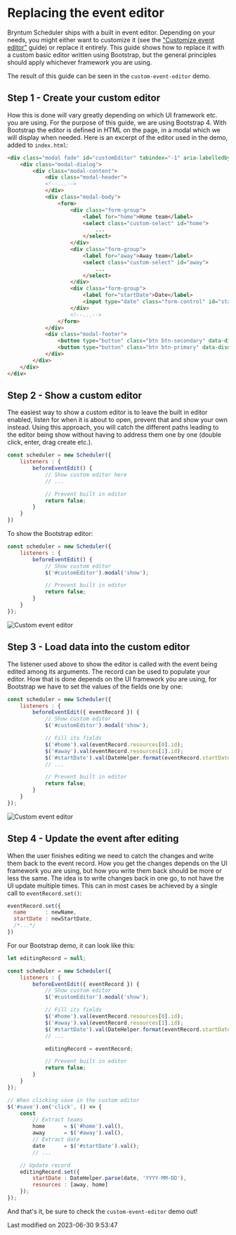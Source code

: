 # Replacing the event editor

Bryntum Scheduler ships with a built in event editor. Depending on your needs, you might either want to customize it
(see the ["Customize event editor"](#Scheduler/guides/customization/eventedit.md) guide) or replace it entirely. This guide shows how to replace it with a custom basic
editor written using Bootstrap, but the general principles should apply whichever framework you are using.

The result of this guide can be seen in the `custom-event-editor` demo.

## Step 1 - Create your custom editor

How this is done will vary greatly depending on which UI framework etc. you are using. For the purpose of this guide, we
are using Bootstrap 4. With Bootstrap the editor is defined in HTML on the page, in a modal which we will display when
needed. Here is an excerpt of the editor used in the demo, added to `index.html`:

```html
<div class="modal fade" id="customEditor" tabindex="-1" aria-labelledby="customEditorLabel" aria-hidden="true">
	<div class="modal-dialog">
		<div class="modal-content">
			<div class="modal-header">
			<!--...-->
			</div>
			<div class="modal-body">
				<form>
					<div class="form-group">
						<label for="home">Home team</label>
						<select class="custom-select" id="home">
							...
						</select>
					</div>
					<div class="form-group">
						<label for="away">Away team</label>
						<select class="custom-select" id="away">
							...
						</select>
					</div>
					<div class="form-group">
						<label for="startDate">Date</label>
						<input type="date" class="form-control" id="startDate">
					</div>
					<!--...-->
				</form>
			</div>
			<div class="modal-footer">
				<button type="button" class="btn btn-secondary" data-dismiss="modal">Cancel</button>
				<button type="button" class="btn btn-primary" data-dismiss="modal" id="save">Save changes</button>
			</div>
		</div>
	</div>
</div>
```

## Step 2 - Show a custom editor

The easiest way to show a custom editor is to leave the built in editor enabled, listen for when it is about to open,
prevent that and show your own instead. Using this approach, you will catch the different paths leading to the editor
being show without having to address them one by one (double click, enter, drag create etc.).

```javascript
const scheduler = new Scheduler({
    listeners : {
        beforeEventEdit() {
            // Show custom editor here
            // ...

            // Prevent built in editor
            return false;
        }
    }
})
```

To show the Bootstrap editor:

```javascript
const scheduler = new Scheduler({
    listeners : {
        beforeEventEdit() {
            // Show custom editor
            $('#customEditor').modal('show');

            // Prevent built in editor
            return false;
        }
    }
});
```

<img src="Scheduler/custom-editor-1.png" alt="Custom event editor"/>

## Step 3 - Load data into the custom editor

The listener used above to show the editor is called with the event being edited among its arguments. The record can be
used to populate your editor. How that is done depends on the UI framework you are using, for Bootstrap we have to set
the values of the fields one by one:

```javascript
const scheduler = new Scheduler({
    listeners : {
        beforeEventEdit({ eventRecord }) {
            // Show custom editor
            $('#customEditor').modal('show');

            // Fill its fields
            $('#home').val(eventRecord.resources[0].id);
            $('#away').val(eventRecord.resources[1].id);
            $('#startDate').val(DateHelper.format(eventRecord.startDate, 'YYYY-MM-DD'));
            // ...

            // Prevent built in editor
            return false;
        }
    }
});
```

<img src="Scheduler/custom-editor-2.png" alt="Custom event editor"/>

## Step 4 - Update the event after editing

When the user finishes editing we need to catch the changes and write them back to the event record. How you get the
changes depends on the UI framework you are using, but how you write them back should be more or less the same. The idea
is to write changes back in one go, to not have the UI update multiple times. This can in most cases be achieved by a
single call to `eventRecord.set()`:

```javascript
eventRecord.set({
  name      : newName,
  startDate : newStartDate,
  /*...*/
})
```

For our Bootstrap demo, it can look like this:

```javascript
let editingRecord = null;

const scheduler = new Scheduler({
    listeners : {
        beforeEventEdit({ eventRecord }) {
            // Show custom editor
            $('#customEditor').modal('show');

            // Fill its fields
            $('#home').val(eventRecord.resources[0].id);
            $('#away').val(eventRecord.resources[1].id);
            $('#startDate').val(DateHelper.format(eventRecord.startDate, 'YYYY-MM-DD'));
            // ...

            editingRecord = eventRecord;

            // Prevent built in editor
            return false;
        }
    }
});

// When clicking save in the custom editor
$('#save').on('click', () => {
    const
        // Extract teams
        home      = $('#home').val(),
        away      = $('#away').val(),
        // Extract date
        date      = $('#startDate').val();
        // ...

    // Update record
    editingRecord.set({
        startDate : DateHelper.parse(date, 'YYYY-MM-DD'),
        resources : [away, home]
    });
});
```

And that's it, be sure to check the `custom-event-editor` demo out!


<p class="last-modified">Last modified on 2023-06-30 9:53:47</p>